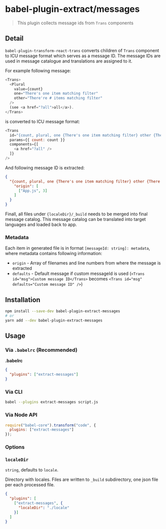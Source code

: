 # babel-plugin-extract/messages

> This plugin collects message ids from `Trans` components

## Detail

`babel-plugin-transform-react-trans` converts children of `Trans` component to ICU message format which serves as a message ID. The message IDs are used in message catalogue and translations are assigned to it.

For example following message:

```js
<Trans>
  <Plural 
    value={count}
    one="There's one item matching filter"
    other="There're # items matching filter"
  />
  (see <a href="?all">all</a>).
</Trans>
```

is converted to ICU message format:

```js
<Trans 
  id="{count, plural, one {There's one item matching filter} other {There're # items matching filter}} (see <0>all</0>)" 
  params={{ count: count }}
  components={[
    <a href="?all" />
  ]}
/>
```

And following message ID is extracted:

```json
{
  "{count, plural, one {There's one item matching filter} other {There're # items matching filter}} (see <0>all</0>)": {
    "origin": [
      ["App.js", 3] 
    ] 
  }
}
```

Finall, all files under `{localeDir}/_build` needs to be merged into final message catalog. This message catalog can be translated into target languages and loaded back to app.

### Metadata

Each item in generated file is in format `[messageId: string]: metadata`, where metadata contains following information:

- `origin` - Array of filenames and line numbers from where the message is extracted
- `defaults` - Default message if custom messageId is used (`<Trans id="msg">Custom message ID</Trans>` becomes `<Trans id="msg" defaults="Custom message ID" />`)

## Installation

```sh
npm install --save-dev babel-plugin-extract-messages
# or
yarn add --dev babel-plugin-extract-messages
```

## Usage

### Via `.babelrc` (Recommended)

**.babelrc**

```json
{
  "plugins": ["extract-messages"]
}
```

### Via CLI

```sh
babel --plugins extract-messages script.js
```

### Via Node API

```js
require("babel-core").transform("code", {
  plugins: ["extract-messages"]
});
```

### Options

### `localeDir`

`string`, defaults to `locale`.

Directory with locales. Files are written to `_build` subdirectory, one json
file per each processed file.

```json
{
  "plugins": [
    ["extract-messages", {
      "localeDir": "./locale"
    }]
  ]
}
```
